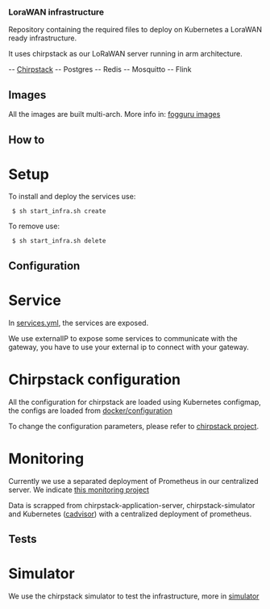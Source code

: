 ### LoraWAN infrastructure 

Repository containing the required files to deploy on Kubernetes a LoraWAN ready infrastructure.

It uses chirpstack as our LoRaWAN server running in arm architecture.

-- [Chirpstack](https://www.chirpstack.io/)
-- Postgres
-- Redis
-- Mosquitto
-- Flink

## Images

All the images are built multi-arch.  More info in: [fogguru images](https://hub.docker.com/u/fogguru) 

## How to

# Setup 

To install and deploy the services use:

```
 $ sh start_infra.sh create
```

To remove use: 

```
 $ sh start_infra.sh delete
```
## Configuration

# Service

In [services.yml](services.yaml), the services are exposed. 

We use externalIP to expose some services to communicate with the gateway, you have to use your external ip to connect with your gateway.

# Chirpstack configuration

All the configuration for chirpstack are loaded using Kubernetes configmap, the configs are loaded from [docker/configuration](docker/configuration)

To change the configuration parameters, please refer to [chirpstack project](https://www.chirpstack.io/overview/).

# Monitoring

Currently we use a separated deployment of Prometheus in our centralized server. We indicate [this monitoring project](https://github.com/uschtwill/docker_monitoring_logging_alerting)

Data is scrapped from chirpstack-application-server, chirpstack-simulator and Kubernetes ([cadvisor](https://github.com/google/cadvisor/tree/master/deploy/kubernetes)) with a centralized deployment of prometheus.

## Tests

# Simulator

We use the chirpstack simulator to test the infrastructure, more in [simulator](https://github.com/FogGuru/lorawan-infra/blob/master/simulator/README.md)


